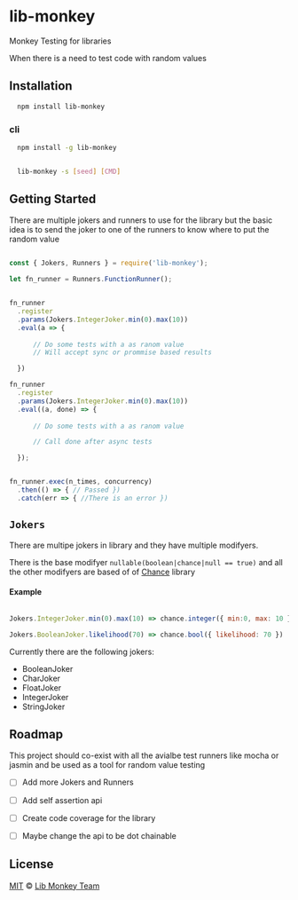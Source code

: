 # lib-monkey
Monkey Testing for libraries

When there is a need to test code with random values


## Installation
```bash
  npm install lib-monkey
```

### cli
```bash
  npm install -g lib-monkey


  lib-monkey -s [seed] [CMD]
```



## Getting Started

There are multiple jokers and runners to use for the library but the basic idea is to send the joker to one of the runners to know where to put the random value


```javascript

const { Jokers, Runners } = require('lib-monkey');

let fn_runner = Runners.FunctionRunner();


fn_runner
  .register
  .params(Jokers.IntegerJoker.min(0).max(10))
  .eval(a => {
      
      // Do some tests with a as ranom value
      // Will accept sync or prommise based results

  })

fn_runner
  .register
  .params(Jokers.IntegerJoker.min(0).max(10))
  .eval((a, done) => {
      
      // Do some tests with a as ranom value

      // Call done after async tests

  });


fn_runner.exec(n_times, concurrency)
  .then(() => { // Passed })
  .catch(err => { //There is an error })


```

## ```Jokers```

There are multipe jokers in library and they have multiple modifyers.

There is the base modifyer ```nullable(boolean|chance|null == true)``` and all the other modifyers are based of of [Chance][chance] library

#### Example

```javascript

Jokers.IntegerJoker.min(0).max(10) => chance.integer({ min:0, max: 10 })

Jokers.BooleanJoker.likelihood(70) => chance.bool({ likelihood: 70 })

```

Currently there are the following jokers:

 - BooleanJoker
 - CharJoker
 - FloatJoker
 - IntegerJoker
 - StringJoker

## Roadmap
This project should co-exist with all the avialbe test runners like mocha or jasmin and be used as a tool for random value testing

- [ ] Add more Jokers and Runners
- [ ] Add self assertion api
- [ ] Create code coverage for the library
- [ ] Maybe change the api to be dot chainable


## License

[MIT][license] © [Lib Monkey Team][author]

[chance]: https://www.npmjs.com/package/chance

[license]: LICENSE

[author]: https://github.com/lib-monkey